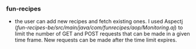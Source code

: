 ### fun-recipes

- the user can add new recipes and fetch existing ones. I used Aspectj (*fun-recipes-be/src/main/java/com/funrecipes/aop/Monitoring.aj*) to limit the number of GET and POST requests that can be made in a given time frame. New requests can be made after the time limit expires.